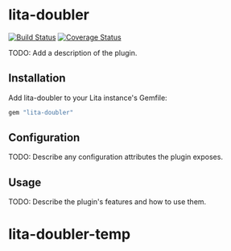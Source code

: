 # lita-doubler

[![Build Status](https://travis-ci.org/ericpromislow/lita-doubler.png?branch=master)](https://travis-ci.org/ericpromislow/lita-doubler)
[![Coverage Status](https://coveralls.io/repos/ericpromislow/lita-doubler/badge.png)](https://coveralls.io/r/ericpromislow/lita-doubler)

TODO: Add a description of the plugin.

## Installation

Add lita-doubler to your Lita instance's Gemfile:

``` ruby
gem "lita-doubler"
```

## Configuration

TODO: Describe any configuration attributes the plugin exposes.

## Usage

TODO: Describe the plugin's features and how to use them.
# lita-doubler-temp
